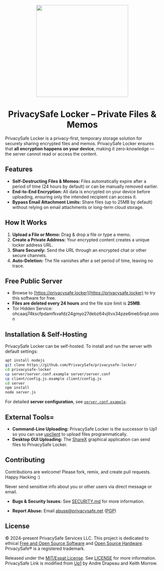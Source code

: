 <div align="center">
  <a href="https://privacysafe.locker">
    <img src="img/privacysafe_locker_logo.svg" width="300" height="300" />
  </a>
  
  # PrivacySafe Locker &ndash; Private Files &amp; Memos
</div>

PrivacySafe Locker is a privacy-first, temporary storage solution for securely sharing encrypted files and memos. PrivacySafe Locker ensures that **all encryption happens on your device**, making it zero-knowledge — the server cannot read or access the content.

## Features
- **Self-Destructing Files & Memos:** Files automatically expire after a period of time (24 hours by default) or can be manually removed earlier.
- **End-to-End Encryption:** All data is encrypted on your device before uploading, ensuring only the intended recipient can access it.
- **Bypass Email Attachment Limits:** Share files (up to 25MB by default) without relying on email attachments or long-term cloud storage.

## How It Works
1. **Upload a File or Memo:** Drag & drop a file or type a memo.
2. **Create a Private Address:** Your encrypted content creates a unique locker address URL.
3. **Share Securely:** Send the URL through an encrypted chat or other secure channels.
4. **Auto-Deletion:** The file vanishes after a set period of time, leaving no trace.

## Free Public Server
- Browse to [https://privacysafe.locker](https://privacysafe.locker) to try this software for free.
- **Files are deleted every 24 hours** and the file size limit is **25MB**.
- Tor Hidden Service: ohcaaq74kscfpdamfkvafdz24gmyo27debz64vjltvx34pze6meb5rqd.onion

## Installation & Self-Hosting
PrivacySafe Locker can be self-hosted. To install and run the server with default settings:
```bash
apt install nodejs
git clone https://github.com/PrivacySafe/privacysafe-locker/
cd privacysafe-locker
cp server/server.conf.example server/server.conf
cp client/config.js.example client/config.js
cd server
npm install
node server.js
```
For detailed **server configuration**, see [`server.conf.example`](server.conf.example).

## External Tools=
- **Command-Line Uploading:** PrivacySafe Locker is the successor to Up1 so you can use [upclient](https://github.com/Upload/upclient) to upload files programmatically.
- **Desktop GUI Uploading:** The [ShareX](https://github.com/Upload/ShareX) graphical application can send files to PrivacySafe Locker.

## Contributing
Contributions are welcome! Please fork, remix, and create pull requests. Happy Hacking :)

Never send sensitive info about you or other users via direct message or email.

* **Bugs &amp; Security Issues:** See [SECURITY.md](SECURITY.md) for more information.

* **Report Abuse:** Email <a href="mailto:abuse@privacysafe.net" target="_blank">abuse@privacysafe.net</a> (<a href="https://psafe.ly/xSpQhF" target="_blank">PGP</a>)

## License
© 2024-present PrivacySafe Services LLC. This project is dedicated to ethical <a href="https://fsf.org" target="_blank" rel="noreferrer noopener">Free and Open Source Software</a> and <a href="https://oshwa.org" target="_blank" rel="noreferrer noopener">Open Source Hardware</a>. PrivacySafe® is a registered trademark.

Released under the [MIT/Expat License](LICENSE). See [LICENSE](LICENSE) for more information. PrivacySafe Link is modified from [Up1](https://github.com/Upload/Up1) by Andre Drapeau and Keith Morrow.
